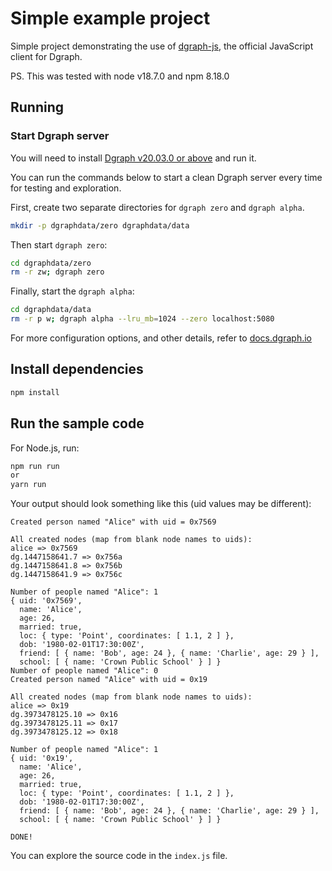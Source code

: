 # Simple example project

Simple project demonstrating the use of [dgraph-js][], the official JavaScript client
for Dgraph.

[dgraph-js]:https://github.com/dgraph-io/dgraph-js

PS. This was tested with node v18.7.0 and npm 8.18.0

## Running

### Start Dgraph server

You will need to install [Dgraph v20.03.0 or above][releases] and run it.

[releases]: https://github.com/dgraph-io/dgraph/releases

You can run the commands below to start a clean Dgraph server every time for testing
and exploration.

First, create two separate directories for `dgraph zero` and `dgraph alpha`.

```sh
mkdir -p dgraphdata/zero dgraphdata/data
```

Then start `dgraph zero`:

```sh
cd dgraphdata/zero
rm -r zw; dgraph zero
```

Finally, start the `dgraph alpha`:

```sh
cd dgraphdata/data
rm -r p w; dgraph alpha --lru_mb=1024 --zero localhost:5080
```

For more configuration options, and other details, refer to
[docs.dgraph.io](https://docs.dgraph.io)

## Install dependencies

```sh
npm install
```

## Run the sample code

For Node.js, run:

```sh
npm run run
or
yarn run
```

Your output should look something like this (uid values may be different):

```console
Created person named "Alice" with uid = 0x7569

All created nodes (map from blank node names to uids):
alice => 0x7569
dg.1447158641.7 => 0x756a
dg.1447158641.8 => 0x756b
dg.1447158641.9 => 0x756c

Number of people named "Alice": 1
{ uid: '0x7569',
  name: 'Alice',
  age: 26,
  married: true,
  loc: { type: 'Point', coordinates: [ 1.1, 2 ] },
  dob: '1980-02-01T17:30:00Z',
  friend: [ { name: 'Bob', age: 24 }, { name: 'Charlie', age: 29 } ],
  school: [ { name: 'Crown Public School' } ] }
Number of people named "Alice": 0
Created person named "Alice" with uid = 0x19

All created nodes (map from blank node names to uids):
alice => 0x19
dg.3973478125.10 => 0x16
dg.3973478125.11 => 0x17
dg.3973478125.12 => 0x18

Number of people named "Alice": 1
{ uid: '0x19',
  name: 'Alice',
  age: 26,
  married: true,
  loc: { type: 'Point', coordinates: [ 1.1, 2 ] },
  dob: '1980-02-01T17:30:00Z',
  friend: [ { name: 'Bob', age: 24 }, { name: 'Charlie', age: 29 } ],
  school: [ { name: 'Crown Public School' } ] }

DONE!
```

You can explore the source code in the `index.js` file.
